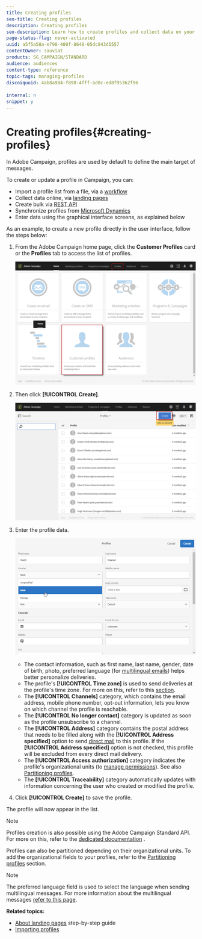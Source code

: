 ```yaml
---
title: Creating profiles
seo-title: Creating profiles
description: Creating profiles
seo-description: Learn how to create profiles and collect data on your contacts, using APIs, import capabilities, online acquisition, automatic or manual updates.
page-status-flag: never-activated
uuid: a5f5a58a-e798-400f-8648-05dc843d5557
contentOwner: sauviat
products: SG_CAMPAIGN/STANDARD
audience: audiences
content-type: reference
topic-tags: managing-profiles
discoiquuid: 4ab8a984-f898-4fff-ad8c-ed8f95362f96

internal: n
snippet: y
---
```


# Creating profiles{#creating-profiles}

In Adobe Campaign, profiles are used by default to define the main target of messages.

To create or update a profile in Campaign, you can:

* Import a profile list from a file, via a [workflow](https://helpx.adobe.com/campaign/kt/acs/using/acs-importing-profiles-feature-video-using.html)
* Collect data online, via [landing pages](../../channels/using/about-landing-pages.md)
* Create bulk via [REST API](http://docs.campaign.adobe.com/doc/standard/en/api/ACS_API.html)
* Synchronize profiles from [Microsoft Dynamics](https://helpx.adobe.com/campaign/kb/acs-ms-dynamics.html)
* Enter data using the graphical interface screens, as explained below

As an example, to create a new profile directly in the user interface, follow the steps below:

1. From the Adobe Campaign home page, click the **Customer Profiles** card or the **Profiles** tab to access the list of profiles.

   ![](assets/profile_creation_1.png)

1. Then click **[!UICONTROL Create]**.

   ![](assets/profile_creation.png)

1. Enter the profile data.

   ![](assets/profile_creation1.png)

    * The contact information, such as first name, last name, gender, date of birth, photo, preferred language (for [multilingual emails](../../channels/using/creating-a-multilingual-email.md)) helps better personalize deliveries.
    * The profile's **[!UICONTROL Time zone]** is used to send deliveries at the profile's time zone. For more on this, refer to this [section](../../sending/using/sending-messages-at-the-recipient-s-time-zone.md). 
    * The **[!UICONTROL Channels]** category, which contains the email address, mobile phone number, opt-out information, lets you know on which channel the profile is reachable.
    * The **[!UICONTROL No longer contact]** category is updated as soon as the profile unsubscribe to a channel.
    * The **[!UICONTROL Address]** category contains the postal address that needs to be filled along with the **[!UICONTROL Address specified]** option to send [direct mail](../../channels/using/about-direct-mail.md) to this profile. If the **[!UICONTROL Address specified]** option is not checked, this profile will be excluded from every direct mail delivery. 
    * The **[!UICONTROL Access authorization]** category indicates the profile's organizational units (to [manage permissions](../../administration/using/about-access-management.md)). See also [Partitioning profiles](../../administration/using/organizational-units.md#partitioning-profiles).
    * The **[!UICONTROL Traceability]** category automatically updates with information concerning the user who created or modified the profile.

1. Click **[!UICONTROL Create]** to save the profile.

The profile will now appear in the list.

>[!NOTE]
>
>Profiles creation is also possible using the Adobe Campaign Standard API. For more on this, refer to the [dedicated documentation](https://final-docs.campaign.adobe.com/doc/standard/en/api/ACS_API.html#creating-profiles) .

Profiles can also be partitioned depending on their organizational units. To add the organizational fields to your profiles, refer to the [Partitioning profiles](../../administration/using/organizational-units.md#partitioning-profiles) section.

>[!NOTE]
>
>The preferred language field is used to select the language when sending multilingual messages. For more information about the multilingual messages [refer to this page](../../channels/using/creating-a-multilingual-email.md).

**Related topics:**

* [About landing pages](../../channels/using/about-landing-pages.md) step-by-step guide
* [Importing profiles](https://helpx.adobe.com/campaign/kt/acs/using/acs-importing-profiles-feature-video-using.html)

